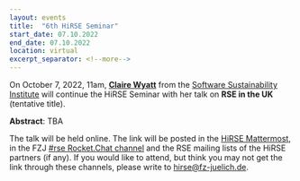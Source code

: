 ```yaml
---
layout: events
title:  "6th HiRSE Seminar"
start_date: 07.10.2022
end_date: 07.10.2022
location: virtual
excerpt_separator: <!--more-->
---
```


On October 7, 2022, 11am, [**Claire Wyatt**](https://www.software.ac.uk/about/staff/person/claire-wyatt) from the [Software Sustainability Institute](https://www.software.ac.uk/) will continue the HiRSE Seminar with her talk on **RSE in the UK** (tentative title). 
<!--more-->

**Abstract**: TBA

The talk will be held online. The link will be posted in the [HiRSE Mattermost](https://mattermost.hzdr.de/hirse), in the FZJ [#rse Rocket.Chat channel](https://chat.fz-juelich.de/channel/rse) and the RSE mailing lists of the HiRSE partners (if any). If you would like to attend, but think you may not get the link through these channels, please write to [hirse@fz-juelich.de](mailto:hirse@fz-juelich.de).
